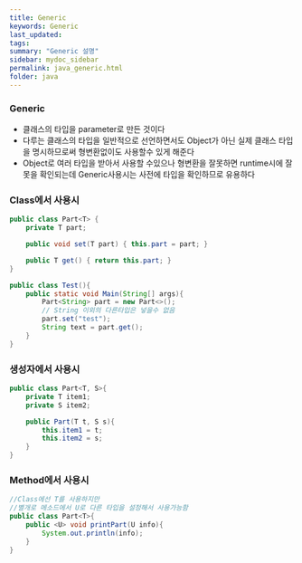 ```yaml
---
title: Generic
keywords: Generic
last_updated:
tags:
summary: "Generic 설명"
sidebar: mydoc_sidebar
permalink: java_generic.html
folder: java
---
```


### Generic
- 클래스의 타입을 parameter로 만든 것이다
- 다루는 클래스의 타입을 일반적으로 선언하면서도 Object가 아닌 실제 클래스 타입을 명시하므로써 형변환없이도 사용할수 있게 해준다
- Object로 여러 타입을 받아서 사용할 수있으나 형변환을 잘못하면 runtime시에 잘못을 확인되는데 Generic사용시는 사전에 타입을 확인하므로 유용하다


### Class에서 사용시

```java
public class Part<T> {
	private T part;

	public void set(T part) { this.part = part; }

	public T get() { return this.part; }
}

public class Test(){
	public static void Main(String[] args){
		Part<String> part = new Part<>();
		// String 이외의 다른타입은 넣을수 없음
		part.set("test");
		String text = part.get();
	}
}
```


### 생성자에서 사용시

```java
public class Part<T, S>{
	private T item1;
	private S item2;

	public Part(T t, S s){
		this.item1 = t;
		this.item2 = s;
	}
}
```


### Method에서 사용시

```java
//Class에선 T를 사용하지만
//별개로 메소드에서 U로 다른 타입을 설정해서 사용가능함
public class Part<T>{
	public <U> void printPart(U info){
		System.out.println(info);
	}
}
```
